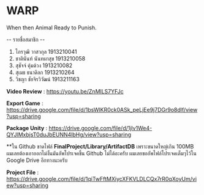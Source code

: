 # WARP
When then Animal Ready to Punish.

-- รายชื่อสมาชิก --
1. ไกรวุฒิ วาสวกุล 1913210041
2. ชาตินันท์ นันทผาสุข 1913210058
3. สุชัจจ์ คุ้มด้วง 1913210082
4. สุเมธ ธนาดิลก 1913210264
5. วิชญา ชัยจิรวิวัฒน์ 1913211163

**Video Review** : https://youtu.be/ZnMlLS7YFJc

**Export Game** : https://drive.google.com/file/d/1bsWlKR0ck0ASk_peLjEe9j7DGr9o8dlf/view?usp=sharing

**Package Unity** : https://drive.google.com/file/d/1jlv1We4-QYJlMxbjsT0duJbEUNN4lbHg/view?usp=sharing

**ใน Github ขาดไฟล์ **FinalProject/Library/ArtifactDB** เพราะขนาดใหญ่เกิน 100MB ผมเลยต้องเอาออกไม่งั้นมันอัพโปรเจคขึ้น Github ไม่ได้อะครับ 
ผมเลยขออัพไฟล์โปรเจคเต็มๆไว้ใน Google Drive อีกทางนะครับ 

**Project File** : https://drive.google.com/file/d/1qiTwFftMXiycXFKVLDLCQx7rR0qXoyUm/view?usp=sharing
